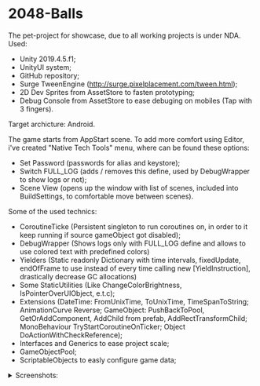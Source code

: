 # 2048-Balls
The pet-project for showcase, due to all working projects is under NDA.
Used:
- Unity 2019.4.5.f1;
- UnityUI system;
- GitHub repository;
- Surge TweenEngine (http://surge.pixelplacement.com/tween.html);
- 2D Dev Sprites from AssetStore to fasten prototyping;
- Debug Console from AssetStore to ease debuging on mobiles (Tap with 3 fingers).

Target archicture: Android.

The game starts from AppStart scene. To add more comfort using Editor, i've created "Native Tech Tools" menu, where can be found these options:
- Set Password (passwords for alias and keystore);
- Switch FULL_LOG (adds / removes this define, used by DebugWrapper to show logs or not);
- Scene View (opens up the window with list of scenes, included into BuildSettings, to comfortable move between scenes).

Some of the used technics:
- CoroutineTicke (Persistent singleton to run coroutines on, in order to it keep running if source gameObject got disabled);
- DebugWrapper (Shows logs only with FULL_LOG define and allows to use colored text with predefined colors)
- Yielders (Static readonly Dictionary with time intervals, fixedUpdate, endOfFrame to use instead of every time calling new [YieldInstruction], drastically decrease GC allocations)
- Some StaticUtilities (Like ChangeColorBrightness, IsPointerOverUIObject, e.t.c);
- Extensions (DateTime: FromUnixTime, ToUnixTime, TimeSpanToString; AnimationCurve Reverse; GameObject: PushBackToPool, GetOrAddComponent, AddChild from prefab, AddRectTransformChild; MonoBehaviour TryStartCoroutineOnTicker; Object DoActionWithCheckReference);
- Interfaces and Generics to ease project scale;
- GameObjectPool;
- ScriptableObjects to easly configure game data;

<details>
<summary>Screenshots:</summary>
<p align="center">
  <img src="https://i.ibb.co/BtcknsC/Screenshot-20200825-130322.jpg" width="350">
  <img src="https://i.ibb.co/JFTjF4f/Screenshot-20200825-130329.jpg" width="350">
  <img src="https://i.ibb.co/f8dZt48/Screenshot-20200825-130334.jpg" width="350">
  <img src="https://i.ibb.co/9vL7Zcc/Screenshot-20200825-133446.jpg" width="350">
  <img src="https://i.ibb.co/LP0x9Mb/Screenshot-20200825-133500.jpg" width="350">
  <img src="https://i.ibb.co/98chXTd/Screenshot-20200825-130355.jpg" width="350">
</p>
</details>
